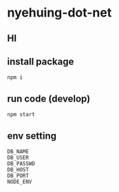 # nyehuing-dot-net

## HI

## install package
```
npm i
```

## run code (develop)
```
npm start
```

## env setting
```
DB_NAME
DB_USER
DB_PASSWD
DB_HOST
DB_PORT
NODE_ENV
```
